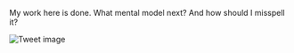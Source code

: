 My work here is done. What mental model next? And how should I misspell it?


![Tweet image](/asset/crosspoast/GiVH4uaaYAMki6l.jpg)

